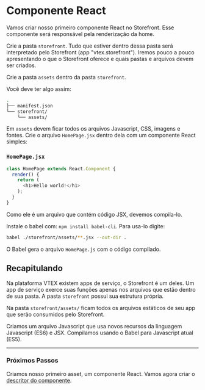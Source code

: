 # Componente React

Vamos criar nosso primeiro componente React no Storefront. Esse componente será responsável pela renderização da home.

Crie a pasta `storefront`. Tudo que estiver dentro dessa pasta será interpretado pelo Storefront (app "vtex.storefront"). Iremos pouco a pouco apresentando o que o Storefront oferece e quais pastas e arquivos devem ser criados.

Crie a pasta `assets` dentro da pasta `storefront`.

Você deve ter algo assim:

```sh
.
├── manifest.json
└── storefront/
    └── assets/
```

Em `assets` devem ficar todos os arquivos Javascript, CSS, imagens e fontes. Crie o arquivo `HomePage.jsx` dentro dela com um componente React simples:

### `HomePage.jsx`

```js
class HomePage extends React.Component {
  render() {
    return (
      <h1>Hello world!</h1>
    );
  }
}
```

Como ele é um arquivo que contém código JSX, devemos compila-lo.

Instale o babel com: `npm install babel-cli`. Para usa-lo digite:

```sh
babel ./storefront/assets/**.jsx --out-dir .
```

O Babel gera o arquivo `HomePage.js` com o código compilado.

## Recapitulando

Na plataforma VTEX existem apps de serviço, o Storefront é um deles. Um app de serviço exerce suas funções apenas nos arquivos que estão dentro de sua pasta. A pasta `storefront` possui sua estrutura própria.

Na pasta `storefront/assets/` ficam todos os arquivos estáticos de seu app que serão consumidos pelo Storefront.

Criamos um arquivo Javascript que usa novos recursos da linguagem Javascript (ES6) e JSX. Compilamos usando o Babel para Javascript atual (ES5).

---

### Próximos Passos

Criamos nosso primeiro asset, um componente React. Vamos agora criar o [descritor do componente](descritor-do-componente.md).
